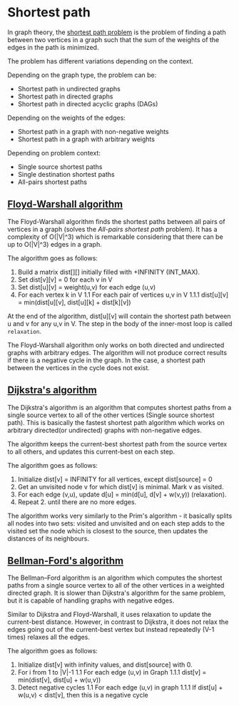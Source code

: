 # Shortest path

In graph theory, the [shortest path problem](https://en.wikipedia.org/wiki/Shortest_path_problem)
is the problem of finding a path between two vertices in a graph such
that the sum of the weights of the edges in the path is minimized.

The problem has different variations depending on the context.

Depending on the graph type, the problem can be:

* Shortest path in undirected graphs
* Shortest path in directed graphs
* Shortest path in directed acyclic graphs (DAGs)

Depending on the weights of the edges:

* Shortest path in a graph with non-negative weights
* Shortest path in a graph with arbitrary weights

Depending on problem context:

* Single source shortest paths
* Single destination shortest paths
* All-pairs shortest paths

## [Floyd-Warshall algorithm](https://en.wikipedia.org/wiki/Floyd%E2%80%93Warshall_algorithm)

The Floyd-Warshall algorithm finds the shortest paths between all pairs
of vertices in a graph (solves the *All-pairs shortest path* problem).
It has a complexity of O(|V|^3) which is remarkable considering
that there can be up to O(|V|^3) edges in a graph.

The algorithm goes as follows:

1. Build a matrix dist[][] initially filled with +INFINITY (INT_MAX).
1. Set dist[v][v] = 0 for each v in V
1. Set dist[u][v] = weight(u,v) for each edge (u,v)
1. For each vertex k in V
  1.1 For each pair of vertices u,v in V
    1.1.1 dist[u][v] = min(dist[u][v], dist[u][k] + dist[k][v])

At the end of the algorithm, dist[u][v] will contain the shortest path
between u and v for any u,v in V. The step in the body of the inner-most
loop is called `relaxation`.

The Floyd-Warshall algorithm only works on both directed and undirected graphs
with arbitrary edges. The algorithm will not produce correct results if there
is a negative cycle in the graph. In the case, a shortest path between the
vertices in the cycle does not exist.

## [Dijkstra's algorithm](https://en.wikipedia.org/wiki/Dijkstra%27s_algorithm)

The Dijkstra's algorithm is an algorithm that computes shortest paths from a
single source vertex to all of the other vertices (Single source shortest
path). This is basically the fastest shortest path algorithm which works
on arbitrary directed(or undirected) graphs with non-negative edges.

The algorithm keeps the current-best shortest path from the source vertex to
all others, and updates this current-best on each step.

The algorithm goes as follows:

1. Initialize dist[v] = INFINITY for all vertices, except dist[source] = 0
1. Get an unvisited node v for which dist[v] is minimal. Mark v as visited.
1. For each edge (v,u), update d[u] = min(d[u], d[v] + w(v,y)) (relaxation).
1. Repeat 2. until there are no more edges.

The algorithm works very similarly to the Prim's algorithm - it basically
splits all nodes into two sets: visited and unvisited and on each step
adds to the visited set the node which is closest to the source, then
updates the distances of its neighbours.

## [Bellman-Ford's algorithm](https://en.wikipedia.org/wiki/Bellman%E2%80%93Ford_algorithm)

The Bellman–Ford algorithm is an algorithm which computes the shortest paths
from a single source vertex to all of the other vertices in a weighted directed
graph. It is slower than Dijkstra's algorithm for the same problem, but it is
capable of handling graphs with negative edges.

Similar to Dijkstra and Floyd-Warshall, it uses relaxation to update the
current-best distance. However, in contrast to Dijkstra, it does not relax
the edges going out of the current-best vertex but instead repeatedly
(V-1 times) relaxes all the edges.

The algorithm goes as follows:

1. Initialize dist[v] with infinity values, and dist[source] with 0.
1. For i from 1 to |V|-1
  1.1  For each edge (u,v) in Graph
    1.1.1 dist[v] = min(dist[v], dist[u] + w(u,v))
1. Detect negative cycles
  1.1 For each edge (u,v) in graph
    1.1.1 If dist[u] + w(u,v) < dist[v], then this is a negative cycle

